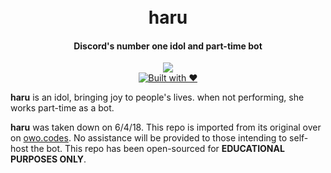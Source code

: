 <div align="center">
  <h1>
    <br>
    haru
    <br>
  </h1>
  <h4>Discord's number one idol and part-time bot</h4>
  <p>
    <a href="https://github.com/feross/standard"><img src="https://cdn.rawgit.com/feross/standard/master/badge.svg"></a>
    <br>
    <a href="http://forthebadge.com/"><img src="http://forthebadge.com/images/badges/built-with-love.svg" alt="Built with ❤"></a>
  </p>
</div>

**haru** is an idol, bringing joy to people's lives. when not performing, she works part-time as a bot.

**haru** was taken down on 6/4/18. This repo is imported from its original over on [owo.codes](https://owo.codes). No assistance will be provided to those intending to self-host the bot. This repo has been open-sourced for **EDUCATIONAL PURPOSES ONLY**.